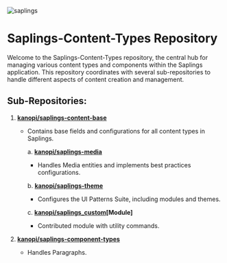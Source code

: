 ![saplings](https://github.com/kanopi/saplings/assets/5177009/a6377e32-deb2-49d8-873a-f3dd5a36fa7c)

# Saplings-Content-Types Repository

Welcome to the Saplings-Content-Types repository, the central hub for managing 
various content types and components within the Saplings application. This 
repository coordinates with several sub-repositories to handle different aspects
of content creation and management.

## Sub-Repositories:

1. **[kanopi/saplings-content-base](https://github.com/kanopi/saplings-content-base)**
    - Contains base fields and configurations for all content types in Saplings.

      a. **[kanopi/saplings-media](https://github.com/kanopi/saplings-media)**
        - Handles Media entities and implements best practices configurations.

      b. **[kanopi/saplings-theme](https://github.com/kanopi/saplings-theme)**
        - Configures the UI Patterns Suite, including modules and themes.

      c. **[kanopi/saplings_custom](https://github.com/kanopi/saplings_custom)[Module]**
        - Contributed module with utility commands.

2. **[kanopi/saplings-component-types](https://github.com/kanopi/saplings-component-types)**
   - Handles Paragraphs.
